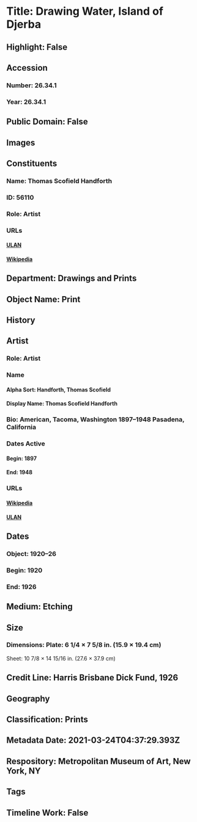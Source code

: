 # Title: Drawing Water, Island of Djerba
## Highlight: False
## Accession
### Number: 26.34.1
### Year: 26.34.1
## Public Domain: False
## Images
## Constituents
### Name: Thomas Scofield Handforth
### ID: 56110
### Role: Artist
### URLs
#### [ULAN](http://vocab.getty.edu/page/ulan/500105153)
#### [Wikipedia](https://www.wikidata.org/wiki/Q7790390)
## Department: Drawings and Prints
## Object Name: Print
## History
## Artist
### Role: Artist
### Name
#### Alpha Sort: Handforth, Thomas Scofield
#### Display Name: Thomas Scofield Handforth
### Bio: American, Tacoma, Washington 1897–1948 Pasadena, California
### Dates Active
#### Begin: 1897
#### End: 1948
### URLs
#### [Wikipedia](https://www.wikidata.org/wiki/Q7790390)
#### [ULAN](http://vocab.getty.edu/page/ulan/500105153)
## Dates
### Object: 1920–26
### Begin: 1920
### End: 1926
## Medium: Etching
## Size
### Dimensions: Plate: 6 1/4 × 7 5/8 in. (15.9 × 19.4 cm)
Sheet: 10 7/8 × 14 15/16 in. (27.6 × 37.9 cm)
## Credit Line: Harris Brisbane Dick Fund, 1926
## Geography
## Classification: Prints
## Metadata Date: 2021-03-24T04:37:29.393Z
## Respository: Metropolitan Museum of Art, New York, NY
## Tags
## Timeline Work: False